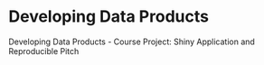 # Developing Data Products
Developing Data Products -  Course Project: Shiny Application and Reproducible Pitch
